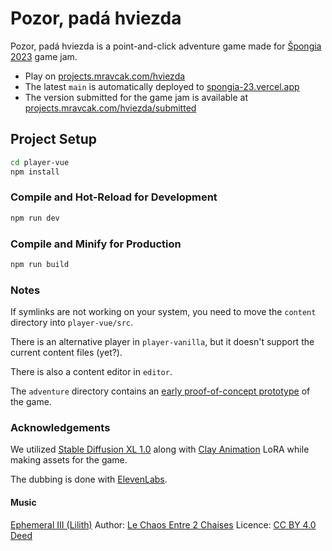 # Pozor, padá hviezda

Pozor, padá hviezda is a point-and-click adventure game made for [Špongia 2023](https://www.smnd.sk/mikey/PHP/spongia/spongia_2023/) game jam.

- Play on [projects.mravcak.com/hviezda](https://projects.mravcak.com/hviezda/)
- The latest `main` is automatically deployed to [spongia-23.vercel.app](https://spongia-23.vercel.app)
- The version submitted for the game jam is available at [projects.mravcak.com/hviezda/submitted](https://projects.mravcak.com/hviezda/submitted)

## Project Setup

```sh
cd player-vue
npm install
```

### Compile and Hot-Reload for Development

```sh
npm run dev
```

### Compile and Minify for Production

```sh
npm run build
```

### Notes

If symlinks are not working on your system, you need to move the `content` directory into `player-vue/src`.

There is an alternative player in `player-vanilla`, but it doesn't support the current content files (yet?).

There is also a content editor in `editor`.

The `adventure` directory contains an [early proof-of-concept prototype](https://adventure-lovat.vercel.app) of the game.

### Acknowledgements

We utilized [Stable Diffusion XL 1.0](https://github.com/Stability-AI/generative-models) along with [Clay Animation](https://civitai.com/models/59569) LoRA while making assets for the game.

The dubbing is done with [ElevenLabs](https://elevenlabs.io/).

#### Music

[Ephemeral III (Lilith)](https://freemusicarchive.org/music/le-chaos-entre-2-chaises/ephemerals/ephemeral-iii-lilith/)
Author: [Le Chaos Entre 2 Chaises](https://freemusicarchive.org/music/le-chaos-entre-2-chaises/)
Licence: [CC BY 4.0 Deed](https://creativecommons.org/licenses/by/4.0/)

